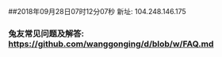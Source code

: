 ##2018年09月28日07时12分07秒 新址: 104.248.146.175
### 兔友常见问题及解答: https://github.com/wanggonging/d/blob/w/FAQ.md
